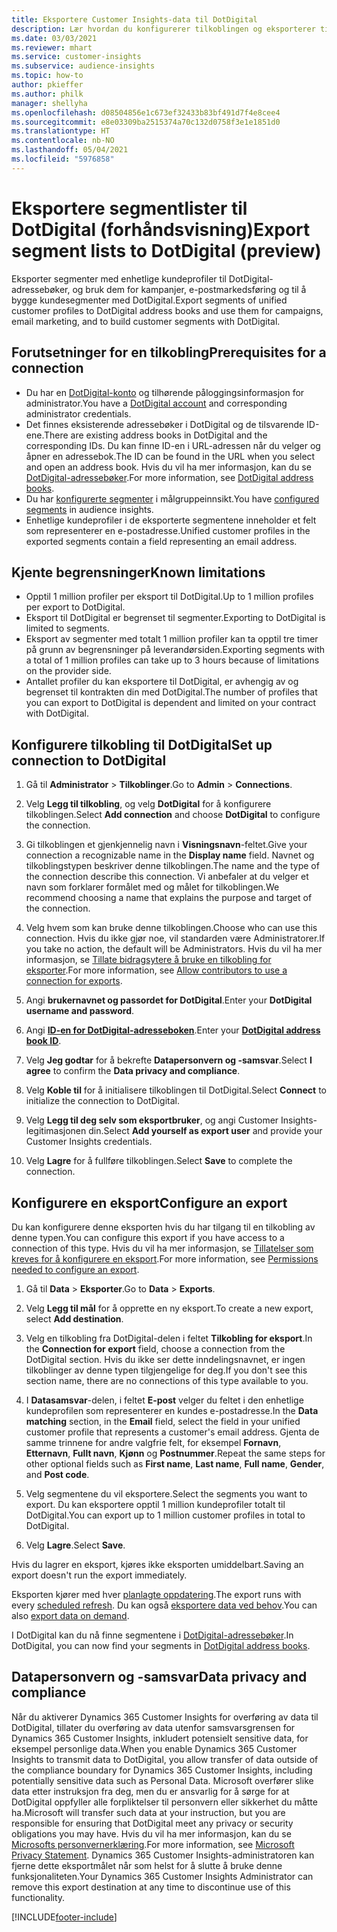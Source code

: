 ```yaml
---
title: Eksportere Customer Insights-data til DotDigital
description: Lær hvordan du konfigurerer tilkoblingen og eksporterer til DotDigital.
ms.date: 03/03/2021
ms.reviewer: mhart
ms.service: customer-insights
ms.subservice: audience-insights
ms.topic: how-to
author: pkieffer
ms.author: philk
manager: shellyha
ms.openlocfilehash: d08504856e1c673ef32433b83bf491d7f4e8cee4
ms.sourcegitcommit: e8e03309ba2515374a70c132d0758f3e1e1851d0
ms.translationtype: HT
ms.contentlocale: nb-NO
ms.lasthandoff: 05/04/2021
ms.locfileid: "5976858"
---
```

# <a name="export-segment-lists-to-dotdigital-preview"></a><span data-ttu-id="20555-103">Eksportere segmentlister til DotDigital (forhåndsvisning)</span><span class="sxs-lookup"><span data-stu-id="20555-103">Export segment lists to DotDigital (preview)</span></span>

<span data-ttu-id="20555-104">Eksporter segmenter med enhetlige kundeprofiler til DotDigital-adressebøker, og bruk dem for kampanjer, e-postmarkedsføring og til å bygge kundesegmenter med DotDigital.</span><span class="sxs-lookup"><span data-stu-id="20555-104">Export segments of unified customer profiles to DotDigital address books and use them for campaigns, email marketing, and to build customer segments with DotDigital.</span></span> 

## <a name="prerequisites-for-a-connection"></a><span data-ttu-id="20555-105">Forutsetninger for en tilkobling</span><span class="sxs-lookup"><span data-stu-id="20555-105">Prerequisites for a connection</span></span>

-   <span data-ttu-id="20555-106">Du har en [DotDigital-konto](https://dotdigital.com/) og tilhørende påloggingsinformasjon for administrator.</span><span class="sxs-lookup"><span data-stu-id="20555-106">You have a [DotDigital account](https://dotdigital.com/) and corresponding administrator credentials.</span></span>
-   <span data-ttu-id="20555-107">Det finnes eksisterende adressebøker i DotDigital og de tilsvarende ID-ene.</span><span class="sxs-lookup"><span data-stu-id="20555-107">There are existing address books in DotDigital and the corresponding IDs.</span></span> <span data-ttu-id="20555-108">Du kan finne ID-en i URL-adressen når du velger og åpner en adressebok.</span><span class="sxs-lookup"><span data-stu-id="20555-108">The ID can be found in the URL when you select and open an address book.</span></span> <span data-ttu-id="20555-109">Hvis du vil ha mer informasjon, kan du se [DotDigital-adressebøker](https://support.dotdigital.com/hc/articles/212211968-Creating-an-address-book).</span><span class="sxs-lookup"><span data-stu-id="20555-109">For more information, see [DotDigital address books](https://support.dotdigital.com/hc/articles/212211968-Creating-an-address-book).</span></span>
-   <span data-ttu-id="20555-110">Du har [konfigurerte segmenter](segments.md) i målgruppeinnsikt.</span><span class="sxs-lookup"><span data-stu-id="20555-110">You have [configured segments](segments.md) in audience insights.</span></span>
-   <span data-ttu-id="20555-111">Enhetlige kundeprofiler i de eksporterte segmentene inneholder et felt som representerer en e-postadresse.</span><span class="sxs-lookup"><span data-stu-id="20555-111">Unified customer profiles in the exported segments contain a field representing an email address.</span></span>

## <a name="known-limitations"></a><span data-ttu-id="20555-112">Kjente begrensninger</span><span class="sxs-lookup"><span data-stu-id="20555-112">Known limitations</span></span>

- <span data-ttu-id="20555-113">Opptil 1 million profiler per eksport til DotDigital.</span><span class="sxs-lookup"><span data-stu-id="20555-113">Up to 1 million profiles per export to DotDigital.</span></span>
- <span data-ttu-id="20555-114">Eksport til DotDigital er begrenset til segmenter.</span><span class="sxs-lookup"><span data-stu-id="20555-114">Exporting to DotDigital is limited to segments.</span></span>
- <span data-ttu-id="20555-115">Eksport av segmenter med totalt 1 million profiler kan ta opptil tre timer på grunn av begrensninger på leverandørsiden.</span><span class="sxs-lookup"><span data-stu-id="20555-115">Exporting segments with a total of 1 million profiles can take up to 3 hours because of limitations on the provider side.</span></span> 
- <span data-ttu-id="20555-116">Antallet profiler du kan eksportere til DotDigital, er avhengig av og begrenset til kontrakten din med DotDigital.</span><span class="sxs-lookup"><span data-stu-id="20555-116">The number of profiles that you can export to DotDigital is dependent and limited on your contract with DotDigital.</span></span>

## <a name="set-up-connection-to-dotdigital"></a><span data-ttu-id="20555-117">Konfigurere tilkobling til DotDigital</span><span class="sxs-lookup"><span data-stu-id="20555-117">Set up connection to DotDigital</span></span>

1. <span data-ttu-id="20555-118">Gå til **Administrator** > **Tilkoblinger**.</span><span class="sxs-lookup"><span data-stu-id="20555-118">Go to **Admin** > **Connections**.</span></span>

1. <span data-ttu-id="20555-119">Velg **Legg til tilkobling**, og velg **DotDigital** for å konfigurere tilkoblingen.</span><span class="sxs-lookup"><span data-stu-id="20555-119">Select **Add connection** and choose **DotDigital** to configure the connection.</span></span>

1. <span data-ttu-id="20555-120">Gi tilkoblingen et gjenkjennelig navn i **Visningsnavn**-feltet.</span><span class="sxs-lookup"><span data-stu-id="20555-120">Give your connection a recognizable name in the **Display name** field.</span></span> <span data-ttu-id="20555-121">Navnet og tilkoblingstypen beskriver denne tilkoblingen.</span><span class="sxs-lookup"><span data-stu-id="20555-121">The name and the type of the connection describe this connection.</span></span> <span data-ttu-id="20555-122">Vi anbefaler at du velger et navn som forklarer formålet med og målet for tilkoblingen.</span><span class="sxs-lookup"><span data-stu-id="20555-122">We recommend choosing a name that explains the purpose and target of the connection.</span></span>

1. <span data-ttu-id="20555-123">Velg hvem som kan bruke denne tilkoblingen.</span><span class="sxs-lookup"><span data-stu-id="20555-123">Choose who can use this connection.</span></span> <span data-ttu-id="20555-124">Hvis du ikke gjør noe, vil standarden være Administratorer.</span><span class="sxs-lookup"><span data-stu-id="20555-124">If you take no action, the default will be Administrators.</span></span> <span data-ttu-id="20555-125">Hvis du vil ha mer informasjon, se [Tillate bidragsytere å bruke en tilkobling for eksporter](connections.md#allow-contributors-to-use-a-connection-for-exports).</span><span class="sxs-lookup"><span data-stu-id="20555-125">For more information, see [Allow contributors to use a connection for exports](connections.md#allow-contributors-to-use-a-connection-for-exports).</span></span>

1. <span data-ttu-id="20555-126">Angi **brukernavnet og passordet for DotDigital**.</span><span class="sxs-lookup"><span data-stu-id="20555-126">Enter your **DotDigital username and password**.</span></span>

1. <span data-ttu-id="20555-127">Angi **[ID-en for DotDigital-adresseboken](https://support.dotdigital.com/hc/articles/212211968-Creating-an-address-book)**.</span><span class="sxs-lookup"><span data-stu-id="20555-127">Enter your **[DotDigital address book ID](https://support.dotdigital.com/hc/articles/212211968-Creating-an-address-book)**.</span></span>

1. <span data-ttu-id="20555-128">Velg **Jeg godtar** for å bekrefte **Datapersonvern og -samsvar**.</span><span class="sxs-lookup"><span data-stu-id="20555-128">Select **I agree** to confirm the **Data privacy and compliance**.</span></span>

1. <span data-ttu-id="20555-129">Velg **Koble til** for å initialisere tilkoblingen til DotDigital.</span><span class="sxs-lookup"><span data-stu-id="20555-129">Select **Connect** to initialize the connection to DotDigital.</span></span>

1. <span data-ttu-id="20555-130">Velg **Legg til deg selv som eksportbruker**, og angi Customer Insights-legitimasjonen din.</span><span class="sxs-lookup"><span data-stu-id="20555-130">Select **Add yourself as export user** and provide your Customer Insights credentials.</span></span>

1. <span data-ttu-id="20555-131">Velg **Lagre** for å fullføre tilkoblingen.</span><span class="sxs-lookup"><span data-stu-id="20555-131">Select **Save** to complete the connection.</span></span> 

## <a name="configure-an-export"></a><span data-ttu-id="20555-132">Konfigurere en eksport</span><span class="sxs-lookup"><span data-stu-id="20555-132">Configure an export</span></span>

<span data-ttu-id="20555-133">Du kan konfigurere denne eksporten hvis du har tilgang til en tilkobling av denne typen.</span><span class="sxs-lookup"><span data-stu-id="20555-133">You can configure this export if you have access to a connection of this type.</span></span> <span data-ttu-id="20555-134">Hvis du vil ha mer informasjon, se [Tillatelser som kreves for å konfigurere en eksport](export-destinations.md#set-up-a-new-export).</span><span class="sxs-lookup"><span data-stu-id="20555-134">For more information, see [Permissions needed to configure an export](export-destinations.md#set-up-a-new-export).</span></span>

1. <span data-ttu-id="20555-135">Gå til **Data** > **Eksporter**.</span><span class="sxs-lookup"><span data-stu-id="20555-135">Go to **Data** > **Exports**.</span></span>

1. <span data-ttu-id="20555-136">Velg **Legg til mål** for å opprette en ny eksport.</span><span class="sxs-lookup"><span data-stu-id="20555-136">To create a new export, select **Add destination**.</span></span>

1. <span data-ttu-id="20555-137">Velg en tilkobling fra DotDigital-delen i feltet **Tilkobling for eksport**.</span><span class="sxs-lookup"><span data-stu-id="20555-137">In the **Connection for export** field, choose a connection from the DotDigital section.</span></span> <span data-ttu-id="20555-138">Hvis du ikke ser dette inndelingsnavnet, er ingen tilkoblinger av denne typen tilgjengelige for deg.</span><span class="sxs-lookup"><span data-stu-id="20555-138">If you don't see this section name, there are no connections of this type available to you.</span></span>


1. <span data-ttu-id="20555-139">I **Datasamsvar**-delen, i feltet **E-post** velger du feltet i den enhetlige kundeprofilen som representerer en kundes e-postadresse.</span><span class="sxs-lookup"><span data-stu-id="20555-139">In the **Data matching** section, in the **Email** field, select the field in your unified customer profile that represents a customer's email address.</span></span> <span data-ttu-id="20555-140">Gjenta de samme trinnene for andre valgfrie felt, for eksempel **Fornavn**, **Etternavn**, **Fullt navn**, **Kjønn** og **Postnummer**.</span><span class="sxs-lookup"><span data-stu-id="20555-140">Repeat the same steps for other optional fields such as **First name**, **Last name**, **Full name**, **Gender**, and **Post code**.</span></span>

1. <span data-ttu-id="20555-141">Velg segmentene du vil eksportere.</span><span class="sxs-lookup"><span data-stu-id="20555-141">Select the segments you want to export.</span></span> <span data-ttu-id="20555-142">Du kan eksportere opptil 1 million kundeprofiler totalt til DotDigital.</span><span class="sxs-lookup"><span data-stu-id="20555-142">You can export up to 1 million customer profiles in total to DotDigital.</span></span>

1. <span data-ttu-id="20555-143">Velg **Lagre**.</span><span class="sxs-lookup"><span data-stu-id="20555-143">Select **Save**.</span></span>

<span data-ttu-id="20555-144">Hvis du lagrer en eksport, kjøres ikke eksporten umiddelbart.</span><span class="sxs-lookup"><span data-stu-id="20555-144">Saving an export doesn't run the export immediately.</span></span>

<span data-ttu-id="20555-145">Eksporten kjører med hver [planlagte oppdatering](system.md#schedule-tab).</span><span class="sxs-lookup"><span data-stu-id="20555-145">The export runs with every [scheduled refresh](system.md#schedule-tab).</span></span> <span data-ttu-id="20555-146">Du kan også [eksportere data ved behov](export-destinations.md#run-exports-on-demand).</span><span class="sxs-lookup"><span data-stu-id="20555-146">You can also [export data on demand](export-destinations.md#run-exports-on-demand).</span></span> 
 
<span data-ttu-id="20555-147">I DotDigital kan du nå finne segmentene i [DotDigital-adressebøker](https://support.dotdigital.com/hc/articles/212211968-Creating-an-address-book).</span><span class="sxs-lookup"><span data-stu-id="20555-147">In DotDigital, you can now find your segments in [DotDigital address books](https://support.dotdigital.com/hc/articles/212211968-Creating-an-address-book).</span></span>


## <a name="data-privacy-and-compliance"></a><span data-ttu-id="20555-148">Datapersonvern og -samsvar</span><span class="sxs-lookup"><span data-stu-id="20555-148">Data privacy and compliance</span></span>

<span data-ttu-id="20555-149">Når du aktiverer Dynamics 365 Customer Insights for overføring av data til DotDigital, tillater du overføring av data utenfor samsvarsgrensen for Dynamics 365 Customer Insights, inkludert potensielt sensitive data, for eksempel personlige data.</span><span class="sxs-lookup"><span data-stu-id="20555-149">When you enable Dynamics 365 Customer Insights to transmit data to DotDigital, you allow transfer of data outside of the compliance boundary for Dynamics 365 Customer Insights, including potentially sensitive data such as Personal Data.</span></span> <span data-ttu-id="20555-150">Microsoft overfører slike data etter instruksjon fra deg, men du er ansvarlig for å sørge for at DotDigital oppfyller alle forpliktelser til personvern eller sikkerhet du måtte ha.</span><span class="sxs-lookup"><span data-stu-id="20555-150">Microsoft will transfer such data at your instruction, but you are responsible for ensuring that DotDigital meet any privacy or security obligations you may have.</span></span> <span data-ttu-id="20555-151">Hvis du vil ha mer informasjon, kan du se [Microsofts personvernerklæring](https://go.microsoft.com/fwlink/?linkid=396732).</span><span class="sxs-lookup"><span data-stu-id="20555-151">For more information, see [Microsoft Privacy Statement](https://go.microsoft.com/fwlink/?linkid=396732).</span></span>
<span data-ttu-id="20555-152">Dynamics 365 Customer Insights-administratoren kan fjerne dette eksportmålet når som helst for å slutte å bruke denne funksjonaliteten.</span><span class="sxs-lookup"><span data-stu-id="20555-152">Your Dynamics 365 Customer Insights Administrator can remove this export destination at any time to discontinue use of this functionality.</span></span>


[!INCLUDE[footer-include](../includes/footer-banner.md)]
